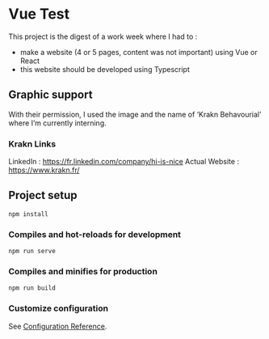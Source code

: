 # Vue Test

This project is the digest of a work week where I had to : 
- make a website (4 or 5 pages, content was not important) using Vue or React
- this website should be developed using Typescript

## Graphic support 

With their permission, I used the image and the name of ‘Krakn Behavourial’ where I’m currently interning. 

### Krakn Links

LinkedIn : https://fr.linkedin.com/company/hi-is-nice
Actual Website : https://www.krakn.fr/

## Project setup
```
npm install
```

### Compiles and hot-reloads for development
```
npm run serve
```

### Compiles and minifies for production
```
npm run build
```

### Customize configuration
See [Configuration Reference](https://cli.vuejs.org/config/).